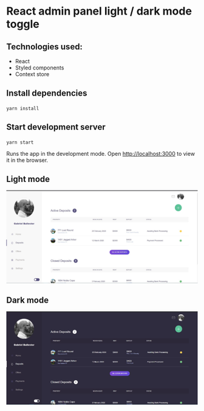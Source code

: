 # React admin panel light / dark mode toggle

## Technologies used:

- React
- Styled components
- Context store

## Install dependencies

`yarn install`

## Start development server

`yarn start`

Runs the app in the development mode.
Open [http://localhost:3000](http://localhost:3000) to view it in the browser.

## Light mode

![Light mode](./screenshots/Screenshot_1.jpg)

## Dark mode

![Dark mode](./screenshots/Screenshot_2.jpg)

